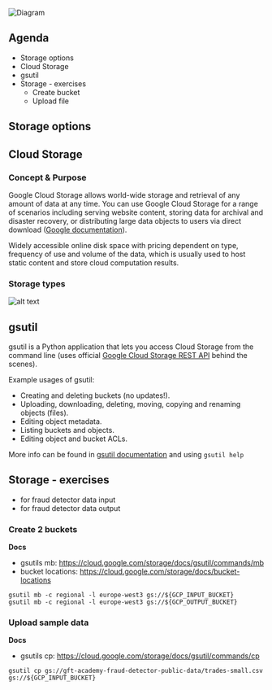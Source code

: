 ![Diagram](https://github.com/gft-academy-pl/gcp-anti-fraud-detector/blob/master/assets/storage-highlight.png?raw=true)

## Agenda
- Storage options
- Cloud Storage
- gsutil 
- Storage - exercises
  - Create bucket
  - Upload file 

## Storage options
[storage_options]: https://cloud.google.com/images/storage/storage-classes-desktop.svg "https://cloud.google.com/images/storage/storage-classes-desktop.svg"

## Cloud Storage

### Concept & Purpose

Google Cloud Storage allows world-wide storage and retrieval of any amount of data at any time. You can use Google Cloud Storage for a range of scenarios including serving website content, storing data for archival and disaster recovery, or distributing large data objects to users via direct download ([Google documentation]).

Widely accessible online disk space with pricing dependent on type, frequency of use and volume of the data, which is usually used to host static content and store cloud computation results.

### Storage types
![alt text][storage_types]

[Google documentation]: https://cloud.google.com/storage/docs/
[storage_types]: https://cloud.google.com/images/storage/storage-classes-desktop.svg "https://cloud.google.com/images/storage/storage-classes-desktop.svg"

## gsutil 

gsutil is a Python application that lets you access Cloud Storage from the command line (uses official [Google Cloud Storage REST API](https://cloud.google.com/storage/docs/apis) behind the scenes).

Example usages of gsutil:
* Creating and deleting buckets (no updates!).
* Uploading, downloading, deleting, moving, copying and renaming objects (files).
* Editing object metadata.
* Listing buckets and objects.
* Editing object and bucket ACLs.

More info can be found in [gsutil documentation](https://cloud.google.com/storage/docs/gsutil) and using `gsutil help`

## Storage - exercises
 - for fraud detector data input
 - for fraud detector data output

### Create 2 buckets

**Docs**

- gsutils mb: https://cloud.google.com/storage/docs/gsutil/commands/mb 
- bucket locations: https://cloud.google.com/storage/docs/bucket-locations
 
```
gsutil mb -c regional -l europe-west3 gs://${GCP_INPUT_BUCKET}
gsutil mb -c regional -l europe-west3 gs://${GCP_OUTPUT_BUCKET}
```

### Upload sample data

**Docs**
- gsutils cp: https://cloud.google.com/storage/docs/gsutil/commands/cp

```
gsutil cp gs://gft-academy-fraud-detector-public-data/trades-small.csv gs://${GCP_INPUT_BUCKET}
```
